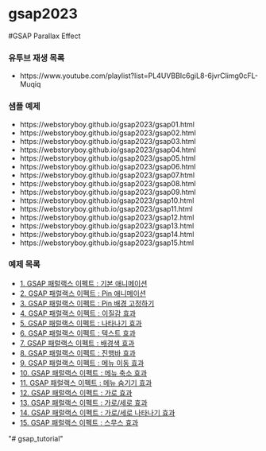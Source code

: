 # gsap2023

#GSAP Parallax Effect
<h3>유투브 재생 목록</h3>
<ul class="refer5">
    <li>https://www.youtube.com/playlist?list=PL4UVBBIc6giL8-6jvrClimg0cFL-Muqiq</li>
</ul>

<h3>샘플 예제</h3>
<ul class="refer5">
    <li>https://webstoryboy.github.io/gsap2023/gsap01.html</li>
    <li>https://webstoryboy.github.io/gsap2023/gsap02.html</li>
    <li>https://webstoryboy.github.io/gsap2023/gsap03.html</li>
    <li>https://webstoryboy.github.io/gsap2023/gsap04.html</li>
    <li>https://webstoryboy.github.io/gsap2023/gsap05.html</li>
    <li>https://webstoryboy.github.io/gsap2023/gsap06.html</li>
    <li>https://webstoryboy.github.io/gsap2023/gsap07.html</li>
    <li>https://webstoryboy.github.io/gsap2023/gsap08.html</li>
    <li>https://webstoryboy.github.io/gsap2023/gsap09.html</li>
    <li>https://webstoryboy.github.io/gsap2023/gsap10.html</li>
    <li>https://webstoryboy.github.io/gsap2023/gsap11.html</li>
    <li>https://webstoryboy.github.io/gsap2023/gsap12.html</li>
    <li>https://webstoryboy.github.io/gsap2023/gsap13.html</li>
    <li>https://webstoryboy.github.io/gsap2023/gsap14.html</li>
    <li>https://webstoryboy.github.io/gsap2023/gsap15.html</li>
</ul>


<h3>예제 목록</h3>
<ul class="refer5">
    <li><a href="https://webstoryboy.co.kr/1909">1. GSAP 패럴랙스 이펙트 : 기본 애니메이션</a></li>
    <li><a href="https://webstoryboy.co.kr/1910">2. GSAP 패럴랙스 이펙트 : Pin 애니메이션</a></li>
    <li><a href="https://webstoryboy.co.kr/1911">3. GSAP 패럴랙스 이펙트 : Pin 배경 고정하기</a></li>
    <li><a href="https://webstoryboy.co.kr/1912">4. GSAP 패럴랙스 이펙트 : 이질감 효과</a></li>
    <li><a href="https://webstoryboy.co.kr/1913">5. GSAP 패럴랙스 이펙트 : 나타나기 효과</a></li>
    <li><a href="https://webstoryboy.co.kr/1914">6. GSAP 패럴랙스 이펙트 : 텍스트 효과</a></li>
    <li><a href="https://webstoryboy.co.kr/1915">7. GSAP 패럴랙스 이펙트 : 배경색 효과</a></li>
    <li><a href="https://webstoryboy.co.kr/1916">8. GSAP 패럴랙스 이펙트 : 진행바 효과</a></li>
    <li><a href="https://webstoryboy.co.kr/1917">9. GSAP 패럴랙스 이펙트 : 메뉴 이동 효과</a></li>
    <li><a href="https://webstoryboy.co.kr/1918">10. GSAP 패럴랙스 이펙트 : 메뉴 축소 효과</a></li>
    <li><a href="https://webstoryboy.co.kr/1919">11. GSAP 패럴랙스 이펙트 : 메뉴 숨기기 효과</a></li>
    <li><a href="https://webstoryboy.co.kr/1920">12. GSAP 패럴랙스 이펙트 : 가로 효과</a></li>
    <li><a href="https://webstoryboy.co.kr/1921">13. GSAP 패럴랙스 이펙트 : 가로/세로 효과</a></li>
    <li><a href="https://webstoryboy.co.kr/1922">14. GSAP 패럴랙스 이펙트 : 가로/세로 나타나기 효과</a></li>
    <li><a href="https://webstoryboy.co.kr/1923">15. GSAP 패럴랙스 이펙트 : 스무스 효과</a></li>
</ul>
"# gsap_tutorial" 
